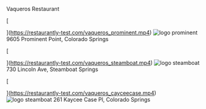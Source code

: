 Vaqueros Restaurant




[

](https://restaurantly-test.com/vaqueros_prominent.mp4)
![logo prominent](https://www.prominent.vaquerosmexican.com/assets/img/logo.webp)
9605 Prominent Point, Colorado Springs

[

](https://restaurantly-test.com/vaqueros_steamboat.mp4)
![logo steamboat](https://www.steamboat.vaquerosmexican.com/assets/img/logo.webp)
730 Lincoln Ave, Steamboat Springs

[

](https://restaurantly-test.com/vaqueros_cayceecase.mp4)
![logo steamboat](https://www.steamboat.vaquerosmexican.com/assets/img/logo.webp)
261 Kaycee Case Pl, Colorado Springs